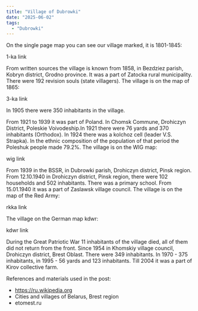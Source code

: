 ```yaml
---
title: "Village of Dubrowki"
date: "2025-06-02"
tags: 
  - "Dubrowki"
---
```


On the single page map you can see our village marked, it is 1801-1845:

1-ka link

From written sources the village is known from 1858, in Bezdziez parish, Kobryn district, Grodno province. It was a part of Zatocka rural municipality. There were 192 revision souls (state villagers). The village is on the map of 1865:

3-ka link

In 1905 there were 350 inhabitants in the village.

From 1921 to 1939 it was part of Poland. In Chomsk Commune, Drohiczyn District, Poleskie Voivodeship.In 1921 there were 76 yards and 370 inhabitants (Orthodox). In 1924 there was a kolchoz cell (leader V.S. Strapka). In the ethnic composition of the population of that period the Poleshuk people made 79.2%. The village is on the WIG map:

wig link

From 1939 in the BSSR, in Dubrowki parish, Drohiczyn district, Pinsk region. From 12.10.1940 in Drohiczyn district, Pinsk region, there were 102 households and 502 inhabitants. There was a primary school. From 15.01.1940 it was a part of Zaslawsk village council. The village is on the map of the Red Army:

rkka link

The village on the German map kdwr:

kdwr link

During the Great Patriotic War 11 inhabitants of the village died, all of them did not return from the front. Since 1954 in Khomskiy village council, Drohiczyn district, Brest Oblast. There were 349 inhabitants. In 1970 - 375 inhabitants, in 1995 - 56 yards and 123 inhabitants. Till 2004 it was a part of Kirov collective farm.

References and materials used in the post:
- https://ru.wikipedia.org
- Cities and villages of Belarus, Brest region
- etomest.ru

